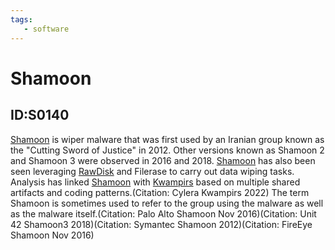 ```yaml
---
tags:
   - software
---
```

# Shamoon
## ID:S0140
[Shamoon](/mitre/software/S0140) is wiper malware that was first used by an Iranian group known as the "Cutting Sword of Justice" in 2012. Other versions known as Shamoon 2 and Shamoon 3 were observed in 2016 and 2018. [Shamoon](/mitre/software/S0140) has also been seen leveraging [RawDisk](/mitre/software/S0364) and Filerase to carry out data wiping tasks. Analysis has linked [Shamoon](/mitre/software/S0140) with [Kwampirs](/mitre/software/S0236) based on multiple shared artifacts and coding patterns.(Citation: Cylera Kwampirs 2022) The term Shamoon is sometimes used to refer to the group using the malware as well as the malware itself.(Citation: Palo Alto Shamoon Nov 2016)(Citation: Unit 42 Shamoon3 2018)(Citation: Symantec Shamoon 2012)(Citation: FireEye Shamoon Nov 2016)
